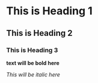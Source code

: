 # This is Heading 1
## This is Heading 2
### This is Heading 3

**text will be bold here**

_This will be italic here_
